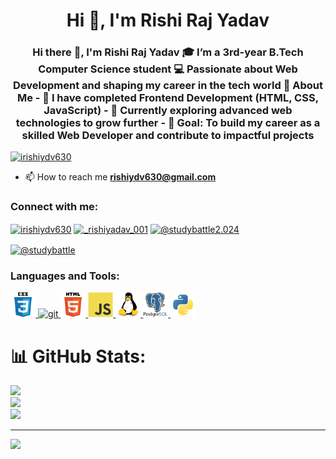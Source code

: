 <h1 align="center">Hi 👋, I'm Rishi Raj Yadav</h1>
<h3 align="center">Hi there 👋, I'm Rishi Raj Yadav 🎓 I’m a 3rd-year B.Tech Computer Science student 💻 Passionate about Web Development and shaping my career in the tech world  🚀
 About Me - 🌱 I have completed Frontend Development (HTML, CSS, JavaScript) - 🔭 Currently exploring advanced web technologies to grow further - 
🎯 Goal: To build my career as a skilled Web Developer and contribute to impactful projects</h3>

<p align="left"> <a href="https://twitter.com/irishiydv630" target="blank"><img src="https://img.shields.io/twitter/follow/irishiydv630?logo=twitter&style=for-the-badge" alt="irishiydv630" /></a> </p>

- 📫 How to reach me **rishiydv630@gmail.com**

<h3 align="left">Connect with me:</h3>
<p align="left">
<a href="https://twitter.com/irishiydv630" target="blank"><img align="center" src="https://raw.githubusercontent.com/rahuldkjain/github-profile-readme-generator/master/src/images/icons/Social/twitter.svg" alt="irishiydv630" height="30" width="40" /></a>
<a href="https://instagram.com/_rishiyadav_01" target="blank"><img align="center" src="https://raw.githubusercontent.com/rahuldkjain/github-profile-readme-generator/master/src/images/icons/Social/instagram.svg" alt="_rishiyadav_001" height="30" width="40" /></a>
<a href="https://youtube.com/@studybattle2.024?si=-UDriqFB5DVOejLM" target="blank"><img align="center" src="https://raw.githubusercontent.com/rahuldkjain/github-profile-readme-generator/master/src/images/icons/Social/youtube.svg" alt="@studybattle2.024" height="30" width="40" /></a>

<a href="https://pin.it/1xW3U55Wu" target="blank"><img align="center" src="https://raw.githubusercontent.com/rahuldkjain/github-profile-readme-generator/master/src/images/icons/Social/printerest.svg" alt="@studybattle" height="30" width="40" /></a>
</p>

<h3 align="left">Languages and Tools:</h3>
<p align="left"> <a href="https://www.w3schools.com/css/" target="_blank" rel="noreferrer"> <img src="https://raw.githubusercontent.com/devicons/devicon/master/icons/css3/css3-original-wordmark.svg" alt="css3" width="40" height="40"/> </a>  <a href="https://git-scm.com/" target="_blank" rel="noreferrer"> <img src="https://www.vectorlogo.zone/logos/git-scm/git-scm-icon.svg" alt="git" width="40" height="40"/> </a>  <a href="https://www.w3.org/html/" target="_blank" rel="noreferrer"> <img src="https://raw.githubusercontent.com/devicons/devicon/master/icons/html5/html5-original-wordmark.svg" alt="html5" width="40" height="40"/> </a>  <a href="https://developer.mozilla.org/en-US/docs/Web/JavaScript" target="_blank" rel="noreferrer"> <img src="https://raw.githubusercontent.com/devicons/devicon/master/icons/javascript/javascript-original.svg" alt="javascript" width="40" height="40"/> </a>  <a href="https://www.linux.org/" target="_blank" rel="noreferrer"> <img src="https://raw.githubusercontent.com/devicons/devicon/master/icons/linux/linux-original.svg" alt="linux" width="40" height="40"/> </a>  <a href="https://www.postgresql.org" target="_blank" rel="noreferrer"> <img src="https://raw.githubusercontent.com/devicons/devicon/master/icons/postgresql/postgresql-original-wordmark.svg" alt="postgresql" width="40" height="40"/> </a>  <a href="https://www.python.org" target="_blank" rel="noreferrer"> <img src="https://raw.githubusercontent.com/devicons/devicon/master/icons/python/python-original.svg" alt="python" width="40" height="40"/> </a> </p>


# 📊 GitHub Stats:
![](https://github-readme-stats.vercel.app/api?username=Rishi001yadav&theme=dark&hide_border=false&include_all_commits=false&count_private=false)<br/>
![](https://nirzak-streak-stats.vercel.app/?user=Rishi001yadav&theme=dark&hide_border=false)<br/>
![](https://github-readme-stats.vercel.app/api/top-langs/?username=Rishi001yadav&theme=dark&hide_border=false&include_all_commits=false&count_private=false&layout=compact)

---
[![](https://visitcount.itsvg.in/api?id=Rishi001yadav&icon=0&color=0)](https://visitcount.itsvg.in)

<!-- Proudly created with GPRM ( https://gprm.itsvg.in ) -->